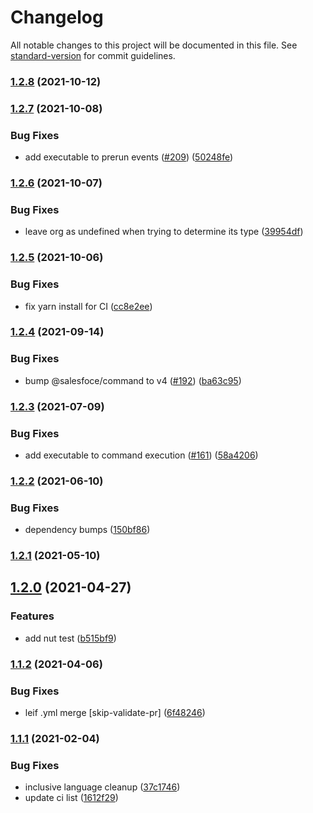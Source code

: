 # Changelog

All notable changes to this project will be documented in this file. See [standard-version](https://github.com/conventional-changelog/standard-version) for commit guidelines.

### [1.2.8](https://github.com/salesforcecli/plugin-telemetry/compare/v1.2.7...v1.2.8) (2021-10-12)

### [1.2.7](https://github.com/salesforcecli/plugin-telemetry/compare/v1.2.6...v1.2.7) (2021-10-08)


### Bug Fixes

* add executable to prerun events ([#209](https://github.com/salesforcecli/plugin-telemetry/issues/209)) ([50248fe](https://github.com/salesforcecli/plugin-telemetry/commit/50248fe2da68d80fb1ab613f3ece88e2ca647bf7))

### [1.2.6](https://github.com/salesforcecli/plugin-telemetry/compare/v1.2.5...v1.2.6) (2021-10-07)


### Bug Fixes

* leave org as undefined when trying to determine its type ([39954df](https://github.com/salesforcecli/plugin-telemetry/commit/39954df294a8edad9539607e03ee20ee4f4f2f0a))

### [1.2.5](https://github.com/salesforcecli/plugin-telemetry/compare/v1.2.4...v1.2.5) (2021-10-06)


### Bug Fixes

* fix yarn install for CI ([cc8e2ee](https://github.com/salesforcecli/plugin-telemetry/commit/cc8e2eea22993c57bafb40c6309f8d1d8aa262cf))

### [1.2.4](https://github.com/salesforcecli/plugin-telemetry/compare/v1.2.3...v1.2.4) (2021-09-14)


### Bug Fixes

* bump @salesfoce/command to v4 ([#192](https://github.com/salesforcecli/plugin-telemetry/issues/192)) ([ba63c95](https://github.com/salesforcecli/plugin-telemetry/commit/ba63c959c7942c09e6c7da47ce8a94568fa9898a))

### [1.2.3](https://github.com/salesforcecli/plugin-telemetry/compare/v1.2.2...v1.2.3) (2021-07-09)


### Bug Fixes

* add executable to command execution ([#161](https://github.com/salesforcecli/plugin-telemetry/issues/161)) ([58a4206](https://github.com/salesforcecli/plugin-telemetry/commit/58a4206fc6537e26dc2e390100ffa3b3fba52635))

### [1.2.2](https://github.com/salesforcecli/plugin-telemetry/compare/v1.2.1...v1.2.2) (2021-06-10)


### Bug Fixes

* dependency bumps ([150bf86](https://github.com/salesforcecli/plugin-telemetry/commit/150bf86ff3d24d5af222ba0fc15a12b58f83ec26))

### [1.2.1](https://github.com/salesforcecli/plugin-telemetry/compare/v1.2.0...v1.2.1) (2021-05-10)

## [1.2.0](https://github.com/salesforcecli/plugin-telemetry/compare/v1.1.2...v1.2.0) (2021-04-27)


### Features

* add nut test ([b515bf9](https://github.com/salesforcecli/plugin-telemetry/commit/b515bf9da73f8b8a87a94653fe64b3b1fbbdb8f2))

### [1.1.2](https://github.com/salesforcecli/plugin-telemetry/compare/v1.1.1...v1.1.2) (2021-04-06)


### Bug Fixes

* leif .yml merge [skip-validate-pr] ([6f48246](https://github.com/salesforcecli/plugin-telemetry/commit/6f482462d67c0658ea6045581a0ace92fcb96b71))

### [1.1.1](https://github.com/salesforcecli/plugin-telemetry/compare/v1.1.0...v1.1.1) (2021-02-04)


### Bug Fixes

* inclusive language cleanup ([37c1746](https://github.com/salesforcecli/plugin-telemetry/commit/37c1746c0d694c10311a2180b7833e401be6726f))
* update ci list ([1612f29](https://github.com/salesforcecli/plugin-telemetry/commit/1612f29a3beaee8b68064dab59f7d8b6dfc6043d))
